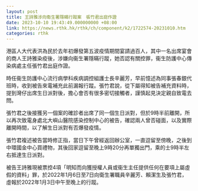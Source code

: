 ```yaml
---
layout: post
title: 王詩雅涉向衞生署隱瞞行蹤案　張竹君出庭作證
date: 2023-10-10 19:43:49.000000000 +08:00
link: https://news.rthk.hk/rthk/ch/component/k2/1722574-20231010.htm
categories: rthk
---
```


港區人大代表洪為民於去年初爆發第五波疫情期間宴請過百人，其中一名出席宴會的商人王詩雅染疫後，涉嫌向衞生署隱瞞行蹤，她否認有關控罪，衞生防護中心傳染病處主任張竹君出庭作證。

時任衞生防護中心流行病學科疾病調控組護士長辛麗芳，早前憶述為同事張春銀代班時，收到被告來電補充此前漏報行蹤。張竹君說，從下屬得知被告補充資料時，提到灣仔出席生日派對後，擔心會否有很多密切接觸者，謹慎起見決定親自致電去問。

張竹君之後接獲另一個案的確診者出席了同一個生日派對，但於9時半前離開，所以再次致電身處北大嶼山醫院感染控制中心的被告，確認兩人曾否碰面，以及實際離開時間，以了解生日派對有否爆發疫情。

張竹君複述被告當時修正指，當日下午曾經返回辦公室，一直逗留至傍晚，之後到中環國金中心買禮物，其後回家逗留至晚上9時20分再單獨出門，乘的士9時半左右抵達生日派對。

被告王詩雅現被票控4項「明知而向獲授權人員或衞生主任提供任何在要項上屬虛假的資料」罪，於2022年1月6日至7日向衛生署職員辛麗芳、賴潔生及張竹君，虛報於2022年1月3日中午至晚上的行蹤。
